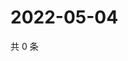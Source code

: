 # 2022-05-04

共 0 条

<!-- BEGIN WEIBO -->
<!-- 最后更新时间 Wed May 04 2022 02:02:17 GMT+0800 (China Standard Time) -->

<!-- END WEIBO -->
